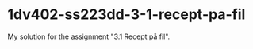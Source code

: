 1dv402-ss223dd-3-1-recept-pa-fil
================================

My solution for the assignment "3.1 Recept på fil".
